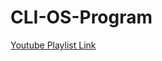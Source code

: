 # CLI-OS-Program

[Youtube Playlist Link](https://www.youtube.com/playlist?list=PLUmo2uJFu9iV_eVR4r20XL-Nx-DA7BwyB)
